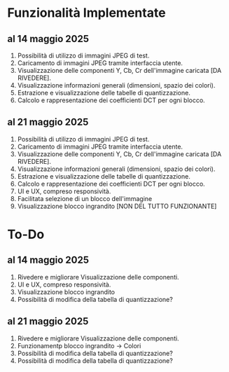 # Funzionalità Implementate 
## al 14 maggio 2025

1. Possibilità di utilizzo di immagini JPEG di test.
2. Caricamento di immagini JPEG tramite interfaccia utente.
2. Visualizzazione delle componenti Y, Cb, Cr dell'immagine caricata [DA RIVEDERE].
3. Visualizzazione informazioni generali (dimensioni, spazio dei colori).
4. Estrazione e visualizzazione delle tabelle di quantizzazione.
5. Calcolo e rappresentazione dei coefficienti DCT per ogni blocco.

## al 21 maggio 2025

1. Possibilità di utilizzo di immagini JPEG di test.
2. Caricamento di immagini JPEG tramite interfaccia utente.
2. Visualizzazione delle componenti Y, Cb, Cr dell'immagine caricata [DA RIVEDERE].
3. Visualizzazione informazioni generali (dimensioni, spazio dei colori).
4. Estrazione e visualizzazione delle tabelle di quantizzazione.
5. Calcolo e rappresentazione dei coefficienti DCT per ogni blocco.
6. UI e UX, compreso responsività.
7. Facilitata selezione di un blocco dell'immagine
8. Visualizzazione blocco ingrandito [NON DEL TUTTO FUNZIONANTE]

# To-Do
## al 14 maggio 2025
1. Rivedere e migliorare Visualizzazione delle componenti.
2. UI e UX, compreso responsività.
3. Visualizzazione blocco ingrandito
4. Possibilità di modifica della tabella di quantizzazione?

## al 21 maggio 2025
1. Rivedere e migliorare Visualizzazione delle componenti.
2. Funzionamentp blocco ingrandito -> Colori
3. Possibilità di modifica della tabella di quantizzazione?
4. Possibilità di modifica della tabella di quantizzazione?